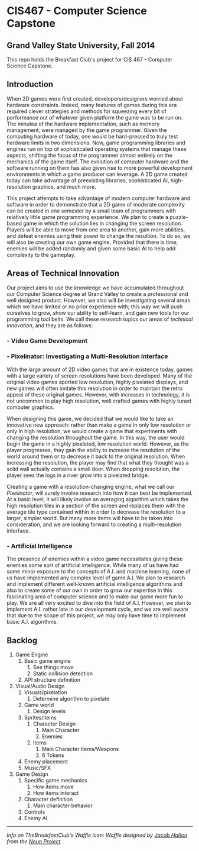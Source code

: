 CIS467 - Computer Science Capstone
==================================
Grand Valley State University, Fall 2014
----------------------------------------

This repo holds the Breakfast Club's project for CIS 467 - Computer Science Capstone.

Introduction
------------

When 2D games were first created, developers/designers worried about hardware constraints. Indeed, many features of games during this era required clever strategies and methods for squeezing every bit of performance out of whatever given platform the game was to be run on. The minutea of the hardware implementation, such as memory management, were managed by the game programmer. Given the computing hardware of today, one would be hard-pressed to truly test hardware limits in two dimensions. Now, game programming libraries and engines run on top of sophisticated operating systems that manage these aspects, shifting the focus of the programmer almost entirely on the mechanics of the game itself. The evolution of computer hardware and the software running on them has also given rise to more powerful development environments in which a game producer can leverage. A 2D game created today can take advantage of preexisting libraries, sophisticated AI, high-resolution graphics, and much more.

This project attempts to take advantage of modern computer hardware and software in order to demonstrate that a 2D game of moderate complexity can be created in one semester by a small team of programmers with relatively little game programming experience. We plan to create a puzzle-based game in which the solution lies in changing the screen resolution. Players will be able to move from one area to another, gain more abilities, and defeat enemies using their power to change the resultion. To do so, we will also be creating our own game engine. Provided that there is time, enemies will be added randomly and given some basic AI to help add complexity to the gameplay.

Areas of Technical Innovation
-----------------------------
Our project aims to use the knowledge we have accumulated throughout our Computer Science degree at Grand Valley to create a professional and well designed product.  However, we also will be investigating several areas which we have limited or no prior experience with; this way we will push ourselves to grow, show our ability to self-learn, and gain new tools for our programming tool belts.  We call these research topics our areas of *technical innovation*, and they are as follows:

### - Video Game Development

### - Pixelinator: Investigating a Multi-Resolution Interface

With the large amount of 2D video games that are in existence today, games with a large variety of screen resolutions have been developed. Many of the original video games sported low resolution, highly pixelated displays, and new games will often imitate this resolution in order to maintain the retro appeal of these original games.  However, with increases in technology, it is not uncommon to play high resolution, well crafted games with highly tuned computer graphics.

When designing this game, we decided that we would like to take an innovative new approach: rather than make a game in only low resolution or only in high resolution, we would create a game that experiments with changing the resolution throughout the game.  In this way, the user would begin the game in a highly pixelated, low resolution world.  However, as the player progresses, they gain the ability to increase the resolution of the world around them or to decrease it back to the original resolution. When increasing the resolution, the player may find that what they thought was a solid wall actually contains a small door.  When dropping resolution, the player sees the logs in a river grow into a pixelated bridge.

Creating a game with a resolution-changing engine, what we call our *Pixelinator*, will surely involve research into how it can best be implemented. At a basic level, it will likely involve an averaging algorithm which takes the high resolution tiles in a section of the screen and replaces them with the average tile type contained within in order to decrease the resolution to a larger, simpler world.  But many more items will have to be taken into consideration, and we are looking forward to creating a multi-resolution interface.

### - Artificial Intelligence

The presence of enemies within a video game necessitates giving these enemies some sort of artificial intelligence.  While many of us have had some minor exposure to the concepts of A.I. and machine learning, none of us have implemented any complex level of game A.I.  We plan to research and implement different well-known artificial intelligence algorithms and also to create some of our own in order to grow our expertise in this fascinating area of computer science and to make our game more fun to play.  We are all very excited to dive into the field of A.I.  However, we plan to implement A.I. rather late in our development cycle, and we are well aware that due to the scope of this project, we may only have time to implement basic A.I. algorithms.


Backlog
-----------------------------
1. Game Engine
	1. Basic game engine
		1. See things move
		2. Static collision detection
	2. API structure definition
2. Visual/Audio Design
	1. Visuals/pixelation
		1. Determine algorithm to pixelate
	2. Game world
		1. Design levels
	3. Sprites/items
		1. Character Design
			1. Main Character
			2. Enemies
		2. Items
			1. Main Character Items/Weapons
			2. 6 Tokens
	4. Enemy placement
	5. Music/SFX
3. Game Design
	1. Specific game mechanics 
		1. How items move
		2. How items interact
	2. Character definition
		1. Main character behavior
	3. Controls
	4. Enemy AI


-----------------------------
_Info on TheBreakfastClub's Waffle icon:_
<i>Waffle designed by <a href="http://www.thenounproject.com/jacob">Jacob Halton</a> from the <a href="http://www.thenounproject.com">Noun Project</a></i>
